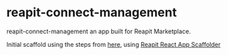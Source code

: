 # reapit-connect-management

reapit-connect-management an app built for Reapit Marketplace.

Initial scaffold using the steps from [here](https://foundations-documentation.reapit.cloud/developer-portal), using [Reapit React App Scaffolder](https://www.npmjs.com/package/@reapit/generator-react-app-scaffolder)